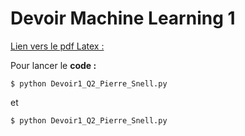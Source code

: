 # Devoir Machine Learning 1
[Lien vers le pdf Latex :](https://www.overleaf.com/read/gzfxnccnmxxz) 

Pour lancer le **code :**
```
$ python Devoir1_Q2_Pierre_Snell.py
```
et
```
$ python Devoir1_Q2_Pierre_Snell.py
```
